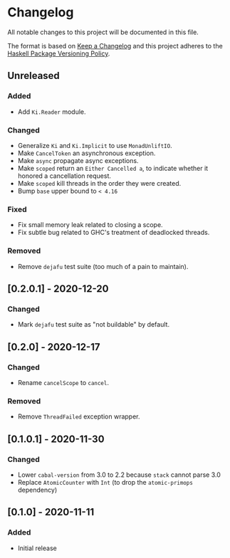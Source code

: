 # Changelog

All notable changes to this project will be documented in this file.

The format is based on [Keep a Changelog](http://keepachangelog.com/)
and this project adheres to the [Haskell Package Versioning Policy](https://pvp.haskell.org/).

## Unreleased

### Added
- Add `Ki.Reader` module.

### Changed
- Generalize `Ki` and `Ki.Implicit` to use `MonadUnliftIO`.
- Make `CancelToken` an asynchronous exception.
- Make `async` propagate async exceptions.
- Make `scoped` return an `Either Cancelled a`, to indicate whether it honored a cancellation request.
- Make `scoped` kill threads in the order they were created.
- Bump `base` upper bound to `< 4.16`

### Fixed
- Fix small memory leak related to closing a scope.
- Fix subtle bug related to GHC's treatment of deadlocked threads.

### Removed
- Remove `dejafu` test suite (too much of a pain to maintain).

## [0.2.0.1] - 2020-12-20

### Changed
- Mark `dejafu` test suite as "not buildable" by default.

## [0.2.0] - 2020-12-17

### Changed
- Rename `cancelScope` to `cancel`.

### Removed
- Remove `ThreadFailed` exception wrapper.

## [0.1.0.1] - 2020-11-30

### Changed
- Lower `cabal-version` from 3.0 to 2.2 because `stack` cannot parse 3.0
- Replace `AtomicCounter` with `Int` (to drop the `atomic-primops` dependency)

## [0.1.0] - 2020-11-11

### Added
- Initial release
